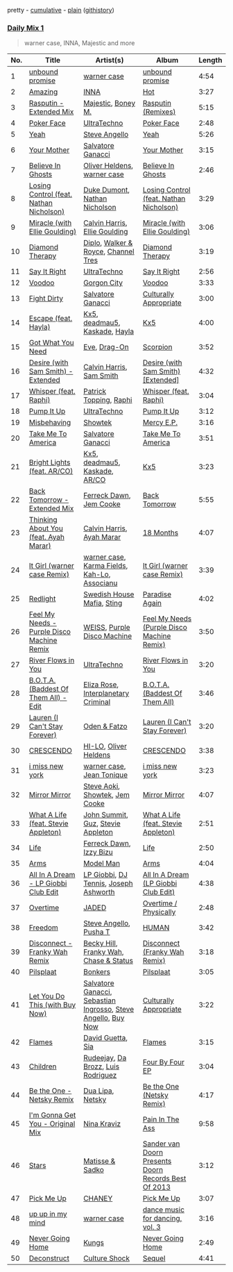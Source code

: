 pretty - [cumulative](/playlists/cumulative/Daily%20Mix%201.md) - [plain](/playlists/plain/37i9dQZF1E381TIGlTphwu) ([githistory](https://github.githistory.xyz/vitokorn/spotify-playlist-archive/blob/master/playlists/plain/37i9dQZF1E381TIGlTphwu))

### [Daily Mix 1](https://open.spotify.com/playlist/37i9dQZF1E381TIGlTphwu)

> warner case, INNA, Majestic and more

| No. | Title | Artist(s) | Album | Length |
|---|---|---|---|---|
| 1 | [unbound promise](https://open.spotify.com/track/7IzKodYytoYCEqsKhG7XFL) | [warner case](https://open.spotify.com/artist/106OuakzOxxbXTuigEEf01) | [unbound promise](https://open.spotify.com/album/1so94ZUdHuxPFBku35GYir) | 4:54 |
| 2 | [Amazing](https://open.spotify.com/track/52hQY9AntPqOQM46N9BnfC) | [INNA](https://open.spotify.com/artist/2w9zwq3AktTeYYMuhMjju8) | [Hot](https://open.spotify.com/album/7mRhzwh8TINisagYjnmIMT) | 3:27 |
| 3 | [Rasputin - Extended Mix](https://open.spotify.com/track/7g9zinT61Axb6Tu1uOj5KZ) | [Majestic](https://open.spotify.com/artist/6QMABvTzixnxzsLYyhqRxI), [Boney M.](https://open.spotify.com/artist/54R6Y0I7jGUCveDTtI21nb) | [Rasputin (Remixes)](https://open.spotify.com/album/19TzoU9GkP6UpHGMgZaUdJ) | 5:15 |
| 4 | [Poker Face](https://open.spotify.com/track/56QNG7PLzFinI4sMhJRuk1) | [UltraTechno](https://open.spotify.com/artist/0ZKQGB49AwsmJwfbryeodZ) | [Poker Face](https://open.spotify.com/album/3e6fcKqkye2QnbrivivhbY) | 2:48 |
| 5 | [Yeah](https://open.spotify.com/track/17xo0Ib3CwxZdxLNjLSQlC) | [Steve Angello](https://open.spotify.com/artist/4FqPRilb0Ja0TKG3RS3y4s) | [Yeah](https://open.spotify.com/album/7gR3wm0x3lav94YVK4nnL2) | 5:26 |
| 6 | [Your Mother](https://open.spotify.com/track/2ICEB6VvX5OAGTxwo6F55t) | [Salvatore Ganacci](https://open.spotify.com/artist/5PdkRVDASsw6P7QoqRpz0F) | [Your Mother](https://open.spotify.com/album/3mEkKriilkzliPrmhaIxo5) | 3:15 |
| 7 | [Believe In Ghosts](https://open.spotify.com/track/0HVwpwnXY2L0M7VW1PbH5F) | [Oliver Heldens](https://open.spotify.com/artist/5nki7yRhxgM509M5ADlN1p), [warner case](https://open.spotify.com/artist/106OuakzOxxbXTuigEEf01) | [Believe In Ghosts](https://open.spotify.com/album/5VuscFaM5Rx8Irbv4vD8uX) | 2:46 |
| 8 | [Losing Control (feat. Nathan Nicholson)](https://open.spotify.com/track/6yW6KjdBVwpexa0xI26si0) | [Duke Dumont](https://open.spotify.com/artist/61lyPtntblHJvA7FMMhi7E), [Nathan Nicholson](https://open.spotify.com/artist/4q8SjmBr5X7DUmVvrnNrsd) | [Losing Control (feat. Nathan Nicholson)](https://open.spotify.com/album/5w42DeUYoCaocV1PqDx7QF) | 3:29 |
| 9 | [Miracle (with Ellie Goulding)](https://open.spotify.com/track/5eTaQYBE1yrActixMAeLcZ) | [Calvin Harris](https://open.spotify.com/artist/7CajNmpbOovFoOoasH2HaY), [Ellie Goulding](https://open.spotify.com/artist/0X2BH1fck6amBIoJhDVmmJ) | [Miracle (with Ellie Goulding)](https://open.spotify.com/album/22UyygZceCIfoE0RhENgKx) | 3:06 |
| 10 | [Diamond Therapy](https://open.spotify.com/track/3Nee98Gj44dwaSBYMOfSnN) | [Diplo](https://open.spotify.com/artist/5fMUXHkw8R8eOP2RNVYEZX), [Walker & Royce](https://open.spotify.com/artist/1lAwVq9MxNJkB0dEY6xNoV), [Channel Tres](https://open.spotify.com/artist/4cUkGQyhLFqKHBtL58HYVp) | [Diamond Therapy](https://open.spotify.com/album/6Ts98dV2mvynqieN4j3TOO) | 3:19 |
| 11 | [Say It Right](https://open.spotify.com/track/1kdOql0RRPJJlaqQUnl6yQ) | [UltraTechno](https://open.spotify.com/artist/0ZKQGB49AwsmJwfbryeodZ) | [Say It Right](https://open.spotify.com/album/6qCWeDnTJCyxDHSsPa4qtL) | 2:56 |
| 12 | [Voodoo](https://open.spotify.com/track/3JsH3qnwhYGs20PBMsCgNx) | [Gorgon City](https://open.spotify.com/artist/4VNQWV2y1E97Eqo2D5UTjx) | [Voodoo](https://open.spotify.com/album/32JzuMXyPDs6ihDnRGh8vy) | 3:33 |
| 13 | [Fight Dirty](https://open.spotify.com/track/4V7wva4jCBiSt4avFv05U1) | [Salvatore Ganacci](https://open.spotify.com/artist/5PdkRVDASsw6P7QoqRpz0F) | [Culturally Appropriate](https://open.spotify.com/album/6K7kj9XKdeeDSwLuEKgU1c) | 3:00 |
| 14 | [Escape (feat. Hayla)](https://open.spotify.com/track/3VpxEo6vMpi4rQ6t2WVVkK) | [Kx5](https://open.spotify.com/artist/2avRYQUWQpIkzJOEkf0MdY), [deadmau5](https://open.spotify.com/artist/2CIMQHirSU0MQqyYHq0eOx), [Kaskade](https://open.spotify.com/artist/6TQj5BFPooTa08A7pk8AQ1), [Hayla](https://open.spotify.com/artist/4yX6mpMyBGf9UfvBB8JJrc) | [Kx5](https://open.spotify.com/album/7krgzxFJr9YxsmyWlO5Ubg) | 4:00 |
| 15 | [Got What You Need](https://open.spotify.com/track/7qzgIi9e4yrLnzp67MFqNv) | [Eve](https://open.spotify.com/artist/4d3yvTptO48nOYTPBcPFZC), [Drag-On](https://open.spotify.com/artist/2NsAJcAM18AExiMWKLKzuH) | [Scorpion](https://open.spotify.com/album/6ZWL1xSTEvqs5A6dBh8vZw) | 3:52 |
| 16 | [Desire (with Sam Smith) - Extended](https://open.spotify.com/track/0XU9cLDmPVGSDP9uYibBa1) | [Calvin Harris](https://open.spotify.com/artist/7CajNmpbOovFoOoasH2HaY), [Sam Smith](https://open.spotify.com/artist/2wY79sveU1sp5g7SokKOiI) | [Desire (with Sam Smith) [Extended]](https://open.spotify.com/album/6otYPBdRuNlIuYk3tKDmz4) | 4:32 |
| 17 | [Whisper (feat. Raphi)](https://open.spotify.com/track/6v5ovNPrLpOkFyM7gWorZW) | [Patrick Topping](https://open.spotify.com/artist/7yRimuQSC5Ks3T2Ts0iyZa), [Raphi](https://open.spotify.com/artist/5uRAMorzqKiss3EUQPVDD4) | [Whisper (feat. Raphi)](https://open.spotify.com/album/4hd1MvwsU8hAyNcB5MoQSb) | 3:04 |
| 18 | [Pump It Up](https://open.spotify.com/track/3PPBxqJp6NkVdXokIywprP) | [UltraTechno](https://open.spotify.com/artist/0ZKQGB49AwsmJwfbryeodZ) | [Pump It Up](https://open.spotify.com/album/4GTW9NMG1JxrKVxcR2Nd6g) | 3:12 |
| 19 | [Misbehaving](https://open.spotify.com/track/4LShGkU6wdY8RNWjpzG4JV) | [Showtek](https://open.spotify.com/artist/3gk0OYeLFWYupGFRHqLSR7) | [Mercy E.P.](https://open.spotify.com/album/7t0t6ddMsX972WgkLmTX0Q) | 3:16 |
| 20 | [Take Me To America](https://open.spotify.com/track/5OJQ7sgz7ZEb9Mxsfqlpiv) | [Salvatore Ganacci](https://open.spotify.com/artist/5PdkRVDASsw6P7QoqRpz0F) | [Take Me To America](https://open.spotify.com/album/0ZlTqa54yd4gXfMSqaF40x) | 3:51 |
| 21 | [Bright Lights (feat. AR/CO)](https://open.spotify.com/track/7hz4FnANJOY7tR8eutPxIP) | [Kx5](https://open.spotify.com/artist/2avRYQUWQpIkzJOEkf0MdY), [deadmau5](https://open.spotify.com/artist/2CIMQHirSU0MQqyYHq0eOx), [Kaskade](https://open.spotify.com/artist/6TQj5BFPooTa08A7pk8AQ1), [AR/CO](https://open.spotify.com/artist/7mGI9Sd66FqHjIkwzkgbG7) | [Kx5](https://open.spotify.com/album/7krgzxFJr9YxsmyWlO5Ubg) | 3:23 |
| 22 | [Back Tomorrow - Extended Mix](https://open.spotify.com/track/1kXTAsPAd5R8ynSVD6qRDd) | [Ferreck Dawn](https://open.spotify.com/artist/3cnAJv9gydgm52KFIsdvO8), [Jem Cooke](https://open.spotify.com/artist/0AkL5tzM3UsDlWak9E0OwH) | [Back Tomorrow](https://open.spotify.com/album/1UOQt2dEoHhoJTinUxvFaI) | 5:55 |
| 23 | [Thinking About You (feat. Ayah Marar)](https://open.spotify.com/track/1KtD0xaLAikgIt5tPbteZQ) | [Calvin Harris](https://open.spotify.com/artist/7CajNmpbOovFoOoasH2HaY), [Ayah Marar](https://open.spotify.com/artist/4xQ2BGOBUXgjxO2PAhrIyS) | [18 Months](https://open.spotify.com/album/7w19PFbxAjwZ7UVNp9z0uT) | 4:07 |
| 24 | [It Girl (warner case Remix)](https://open.spotify.com/track/13ZNXJrqzFopSERmCNzUOw) | [warner case](https://open.spotify.com/artist/106OuakzOxxbXTuigEEf01), [Karma Fields](https://open.spotify.com/artist/1tRsdSvjwp34PDvcmix6SJ), [Kah-Lo](https://open.spotify.com/artist/59iOp415oyqGlBHyAhu4z3), [Associanu](https://open.spotify.com/artist/17b9Hqjx88eMFbBawb6Z1U) | [It Girl (warner case Remix)](https://open.spotify.com/album/2SFcBFJyVbdzLHVZDRpSrg) | 3:39 |
| 25 | [Redlight](https://open.spotify.com/track/48Jf12YHPBCAfAzi255Rvr) | [Swedish House Mafia](https://open.spotify.com/artist/1h6Cn3P4NGzXbaXidqURXs), [Sting](https://open.spotify.com/artist/0Ty63ceoRnnJKVEYP0VQpk) | [Paradise Again](https://open.spotify.com/album/2Dbe9L757CSQbhnbW5PVSH) | 4:02 |
| 26 | [Feel My Needs - Purple Disco Machine Remix](https://open.spotify.com/track/3RiRFyvasDtAv8n0AQUKFG) | [WEISS](https://open.spotify.com/artist/0FBRY66KVaAiddGVefikLB), [Purple Disco Machine](https://open.spotify.com/artist/2WBJQGf1bT1kxuoqziH5g4) | [Feel My Needs (Purple Disco Machine Remix)](https://open.spotify.com/album/6mNS1Ud3X58uDBksuGAlAQ) | 3:50 |
| 27 | [River Flows in You](https://open.spotify.com/track/6y5detOFHoi4IBPw0QAro1) | [UltraTechno](https://open.spotify.com/artist/0ZKQGB49AwsmJwfbryeodZ) | [River Flows in You](https://open.spotify.com/album/1OwXdrSO9lfG3rheFylmEF) | 3:20 |
| 28 | [B.O.T.A. (Baddest Of Them All) - Edit](https://open.spotify.com/track/39JofJHEtg8I4fSyo7Imft) | [Eliza Rose](https://open.spotify.com/artist/4XC335ouK6pXyq4QiIb8bP), [Interplanetary Criminal](https://open.spotify.com/artist/6uJ51uV5rYzu1MJkC4CceI) | [B.O.T.A. (Baddest Of Them All)](https://open.spotify.com/album/2lQgd3Svp1ZWAzZPLobAPK) | 3:46 |
| 29 | [Lauren (I Can't Stay Forever)](https://open.spotify.com/track/33tYADyL2aZctrvR59K1bQ) | [Oden & Fatzo](https://open.spotify.com/artist/2YEnrpAWWaNRFumgde1lLH) | [Lauren (I Can't Stay Forever)](https://open.spotify.com/album/3L1NLn5rcrmV4uVqgaoTI7) | 3:20 |
| 30 | [CRESCENDO](https://open.spotify.com/track/3jVmXFC8HWaCGsXDvsD7Ic) | [HI-LO](https://open.spotify.com/artist/0ETJQforv5OXgDgidQv9qd), [Oliver Heldens](https://open.spotify.com/artist/5nki7yRhxgM509M5ADlN1p) | [CRESCENDO](https://open.spotify.com/album/1LPhoR8nlHZ5EuDhwd7go0) | 3:38 |
| 31 | [i miss new york](https://open.spotify.com/track/1TBMAoQBdO8Zlkv7eur1Tg) | [warner case](https://open.spotify.com/artist/106OuakzOxxbXTuigEEf01), [Jean Tonique](https://open.spotify.com/artist/6BVLQfvzlvlNZ43WjbFgbI) | [i miss new york](https://open.spotify.com/album/3AvFW3ELjVH6Fpz1wqau9V) | 3:23 |
| 32 | [Mirror Mirror](https://open.spotify.com/track/0Q3Pb5gMzpFKjIWs9s0inL) | [Steve Aoki](https://open.spotify.com/artist/77AiFEVeAVj2ORpC85QVJs), [Showtek](https://open.spotify.com/artist/3gk0OYeLFWYupGFRHqLSR7), [Jem Cooke](https://open.spotify.com/artist/0AkL5tzM3UsDlWak9E0OwH) | [Mirror Mirror](https://open.spotify.com/album/4H7KW5AaytIv42LdVTzWKw) | 4:07 |
| 33 | [What A Life (feat. Stevie Appleton)](https://open.spotify.com/track/587xXusqiMW9gSXkNK8Zxf) | [John Summit](https://open.spotify.com/artist/7kNqXtgeIwFtelmRjWv205), [Guz](https://open.spotify.com/artist/2T86EVnDCP64EaVKRXIcRx), [Stevie Appleton](https://open.spotify.com/artist/5qMHOzLlXeOEjOncWYtRfZ) | [What A Life (feat. Stevie Appleton)](https://open.spotify.com/album/4RO7rFebSw6zSFrOAMCjVw) | 2:51 |
| 34 | [Life](https://open.spotify.com/track/5uIPgZYAPggdErCVj6lY56) | [Ferreck Dawn](https://open.spotify.com/artist/3cnAJv9gydgm52KFIsdvO8), [Izzy Bizu](https://open.spotify.com/artist/6b5YOgXIliAozdo49vUCJQ) | [Life](https://open.spotify.com/album/31QOLr0kdg0qjiZboNEm7b) | 2:50 |
| 35 | [Arms](https://open.spotify.com/track/4NSe5EhRScbUpixWwojp7o) | [Model Man](https://open.spotify.com/artist/2T5NLCuN31j79zbxZ2XCSA) | [Arms](https://open.spotify.com/album/3tIcgx98A4fcBEwvIoH7EQ) | 4:04 |
| 36 | [All In A Dream - LP Giobbi Club Edit](https://open.spotify.com/track/0Sezv2khtojSuEBeM1WRJK) | [LP Giobbi](https://open.spotify.com/artist/3oKnyRhYWzNsTiss5n4Z1J), [DJ Tennis](https://open.spotify.com/artist/6vJvFV1A2CpT8s5B1oUN6t), [Joseph Ashworth](https://open.spotify.com/artist/7CpmbhzkL9uT1D9nhckTxB) | [All In A Dream (LP Giobbi Club Edit)](https://open.spotify.com/album/5dH9IPXKnOoeT5h8GNfWcx) | 4:38 |
| 37 | [Overtime](https://open.spotify.com/track/3hOWWujfSbRwkxgpW1WXYy) | [JADED](https://open.spotify.com/artist/6tCJN1fQNdFCEaOa8Da9Wf) | [Overtime / Physically](https://open.spotify.com/album/5Y3RzD6ncjJQ8TKh1PKIED) | 2:48 |
| 38 | [Freedom](https://open.spotify.com/track/5le97pdSNB0mskFsxwsua1) | [Steve Angello](https://open.spotify.com/artist/4FqPRilb0Ja0TKG3RS3y4s), [Pusha T](https://open.spotify.com/artist/0ONHkAv9pCAFxb0zJwDNTy) | [HUMAN](https://open.spotify.com/album/28qORmS5JCCsIEXzXnuzVO) | 3:42 |
| 39 | [Disconnect - Franky Wah Remix](https://open.spotify.com/track/3HFL5MeQNUzWkoluSbqB8p) | [Becky Hill](https://open.spotify.com/artist/4EPJlUEBy49EX1wuFOvtjK), [Franky Wah](https://open.spotify.com/artist/3IG3Ub4ra8AuSxCFDVkVco), [Chase & Status](https://open.spotify.com/artist/3jNkaOXasoc7RsxdchvEVq) | [Disconnect (Franky Wah Remix)](https://open.spotify.com/album/63dZNXv0CWMfimY0Fj75Z3) | 3:18 |
| 40 | [Pilsplaat](https://open.spotify.com/track/66ydKEoF7uofQdlA9yVsKK) | [Bonkers](https://open.spotify.com/artist/3aJmqZGZ6nTlu7Uoy3vWyz) | [Pilsplaat](https://open.spotify.com/album/6sPPr8BBqg8ZdI27N6ZaHr) | 3:05 |
| 41 | [Let You Do This (with Buy Now)](https://open.spotify.com/track/4QAac9ShKdaeadGibY9ehB) | [Salvatore Ganacci](https://open.spotify.com/artist/5PdkRVDASsw6P7QoqRpz0F), [Sebastian Ingrosso](https://open.spotify.com/artist/6hyMWrxGBsOx6sWcVj1DqP), [Steve Angello](https://open.spotify.com/artist/4FqPRilb0Ja0TKG3RS3y4s), [Buy Now](https://open.spotify.com/artist/7s2LRZMqnuMufCcNvu8eZJ) | [Culturally Appropriate](https://open.spotify.com/album/6K7kj9XKdeeDSwLuEKgU1c) | 3:22 |
| 42 | [Flames](https://open.spotify.com/track/33IOhptvC2Qoy2UhjiHXLV) | [David Guetta](https://open.spotify.com/artist/1Cs0zKBU1kc0i8ypK3B9ai), [Sia](https://open.spotify.com/artist/5WUlDfRSoLAfcVSX1WnrxN) | [Flames](https://open.spotify.com/album/3B8J3BMp7lMA5YR5bUXHGK) | 3:15 |
| 43 | [Children](https://open.spotify.com/track/3TroPqAzL17rgPKUE4mLfr) | [Rudeejay](https://open.spotify.com/artist/2zC8RU0p5FvJeCPPLVBR8K), [Da Brozz](https://open.spotify.com/artist/2jrH2DRrZ0NU395R27gal6), [Luis Rodriguez](https://open.spotify.com/artist/3UVoBPCrKG8mz9NVFgmAPn) | [Four By Four EP](https://open.spotify.com/album/4MrQv8EOcpBAiJeZYW4rDc) | 3:04 |
| 44 | [Be the One - Netsky Remix](https://open.spotify.com/track/0HmS9wjfe3IA3fQz5W9Ppp) | [Dua Lipa](https://open.spotify.com/artist/6M2wZ9GZgrQXHCFfjv46we), [Netsky](https://open.spotify.com/artist/5TgQ66WuWkoQ2xYxaSTnVP) | [Be the One (Netsky Remix)](https://open.spotify.com/album/13CDulmfG84VyhVY2k3Hrd) | 4:17 |
| 45 | [I'm Gonna Get You - Original Mix](https://open.spotify.com/track/4RYmmMjtP3XsG3s4gWwHqE) | [Nina Kraviz](https://open.spotify.com/artist/1oZmFNkGAT93yD1xX4vTRE) | [Pain In The Ass](https://open.spotify.com/album/2l263dfPVQ4prf1z2cwqbz) | 9:58 |
| 46 | [Stars](https://open.spotify.com/track/08RVoC6aelim5OglybIfaJ) | [Matisse & Sadko](https://open.spotify.com/artist/2QMCcKIPHnjQaPPgoEst88) | [Sander van Doorn Presents Doorn Records Best Of 2013](https://open.spotify.com/album/4PvznKOfcZmmlYNzWIoZNP) | 3:12 |
| 47 | [Pick Me Up](https://open.spotify.com/track/5AEy1FpWJXqtwVOelRlZT1) | [CHANEY](https://open.spotify.com/artist/2dUjApyXX9UqIsFGzoHyhX) | [Pick Me Up](https://open.spotify.com/album/6H3AVcVfae5TGgYmCVQnts) | 3:07 |
| 48 | [up up in my mind](https://open.spotify.com/track/5KC8kuk7yYf9U4lzZfFBix) | [warner case](https://open.spotify.com/artist/106OuakzOxxbXTuigEEf01) | [dance music for dancing, vol. 3](https://open.spotify.com/album/1QNXeJr28NVOMVaY2nNRM0) | 3:16 |
| 49 | [Never Going Home](https://open.spotify.com/track/0xfMlIW8lS40qvpsUw1l0X) | [Kungs](https://open.spotify.com/artist/7keGfmQR4X5w0two1xKZ7d) | [Never Going Home](https://open.spotify.com/album/3M2ev0LMKExe0Y9HaNrkfA) | 2:49 |
| 50 | [Deconstruct](https://open.spotify.com/track/50u5AHLpBIjkvANRw9yZ5a) | [Culture Shock](https://open.spotify.com/artist/6lp2VnIRXXpC9Wz7hSX6RE) | [Sequel](https://open.spotify.com/album/0HNzYDQTDCBeYVksrNNrXQ) | 4:41 |